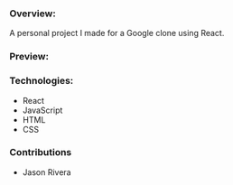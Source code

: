 ### Overview:

A personal project I made for a Google clone using React.

### Preview:

[comment]: <![Alt Text](https://media.giphy.com/media/lAbtx81jZ1OVdX0JD8/giphy.gif)>

### Technologies:
- React
- JavaScript
- HTML
- CSS

### Contributions
- Jason Rivera